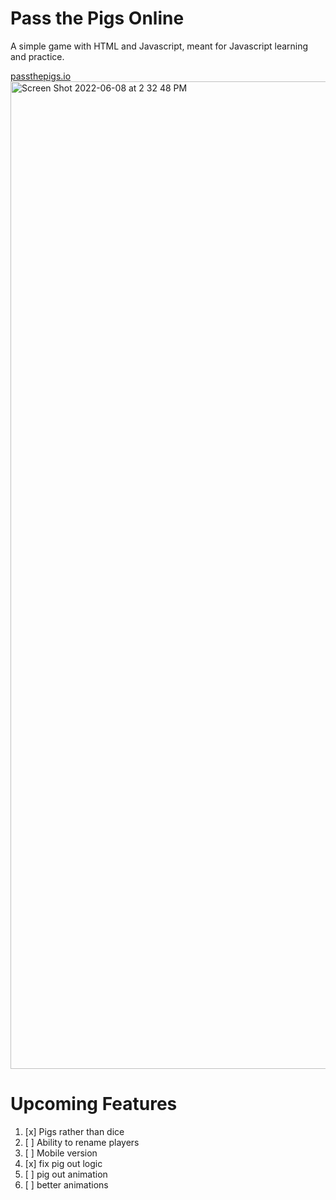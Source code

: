 # Pass the Pigs Online
A simple game with HTML and Javascript, meant for Javascript learning and practice.


[passthepigs.io](passthepigs.io)
<img width="1580" alt="Screen Shot 2022-06-08 at 2 32 48 PM" src="https://user-images.githubusercontent.com/33405530/172691066-e07c3092-d5a2-4d6a-8094-ce40690ca609.png">

# Upcoming Features
1. [x] Pigs rather than dice
2. [ ] Ability to rename players
3. [ ] Mobile version
4. [x] fix pig out logic
5. [ ] pig out animation
6. [ ] better animations
